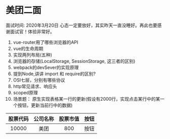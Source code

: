 # 美团二面

面试时间: 2020年3月20日
心态一定要放好，其实昨天一直没睡好。再此也要感谢面试官！体验非常好。

1. vue-router用了哪些浏览器的API
2. vue的生命周期
3. 实现两列布局(五种)
4. 浏览器的存储(LocalStorage, SessionStorage, 这三者的区别)
5. webpack的devSever的实现原理
6. 提到Node,讲讲 import 和 require的区别?
7. OSI七层，分别有哪些协议
8. http常见请求、响应头
9. scoped原理
10. 场景题： 原生实现表格某一行的更新(假设有2000行，实现点击某行中的某一个按钮，更新当前行中的数据)

| 股票代码 | 公司名称 | 股票市值 | 按钮  |
| :--: | :--: | :--: | :--: |
| 10000 | 美团 | 800 | 按钮 |
